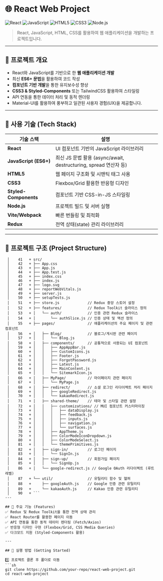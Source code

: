 # 🌐 React Web Project

![React](https://img.shields.io/badge/React-18.2.0-blue?style=flat&logo=react)
![JavaScript](https://img.shields.io/badge/JavaScript-ES6+-yellow?style=flat&logo=javascript)
![HTML5](https://img.shields.io/badge/HTML5-E34F26?style=flat&logo=html5&logoColor=white)
![CSS3](https://img.shields.io/badge/CSS3-1572B6?style=flat&logo=css3)
![Node.js](https://img.shields.io/badge/Node.js-18.16.0-green?style=flat&logo=node.js)

> React, JavaScript, HTML, CSS를 활용하여 웹 애플리케이션을 개발하는 프로젝트입니다.

---

## 🚀 프로젝트 개요

- React와 JavaScript를 기반으로 한 **웹 애플리케이션 개발**  
- 최신 **ES6+ 문법**을 활용하여 코드 작성  
- **컴포넌트 기반 개발**을 통한 유지보수성 향상  
- **CSS3 & Styled-Components** 또는 TailwindCSS 활용하여 스타일링  
- API 연동을 통한 데이터 처리 및 동적 렌더링 
- Material-UI를 활용하여 풍부하고 일관된 사용자 경험(UX)을 제공합니다.

---

## 📌 사용 기술 (Tech Stack)

| 기술 스택              | 설명 |
|-----------------------|--------------------------|
| **React**            | UI 컴포넌트 기반의 JavaScript 라이브러리 |
| **JavaScript (ES6+)** | 최신 JS 문법 활용 (async/await, destructuring, spread 연산자 등) |
| **HTML5**            | 웹 페이지 구조화 및 시맨틱 태그 사용 |
| **CSS3**             | Flexbox/Grid 활용한 반응형 디자인 |
| **Styled-Components**| 컴포넌트 기반 CSS-in-JS 스타일링 |
| **Node.js**          | 프로젝트 빌드 및 서버 실행 |
| **Vite/Webpack**     | 빠른 번들링 및 최적화 |
| **Redux**            | 전역 상태(state) 관리 라이브러리 |

---

## 📂 프로젝트 구조 (Project Structure)

```                                                                                                                                     
 │    41   + src/                                                                                                                       
 │    42   + ├── App.css                                                                                                                
 │    43   + ├── App.js                                                                                                                 
 │    44   + ├── App.test.js                                                                                                            
 │    45   + ├── index.css                                                                                                              
 │    46   + ├── index.js                                                                                                               
 │    47   + ├── logo.svg                                                                                                               
 │    48   + ├── reportWebVitals.js                                                                                                     
 │    49   + ├── server.js                                                                                                              
 │    50   + ├── setupTests.js                                                                                                          
 │    51   + ├── store.js             // Redux 중앙 스토어 설정                                                                        
 │    52   + ├── features/            // Redux Toolkit 슬라이스 정의                                                                    
 │    53   + │   └── auth/            // 인증 관련 Redux 슬라이스                                                                       
 │    54   + │       └── authSlice.js // 인증 상태 및 액션 정의                                                                        
 │    55   + ├── pages/               // 애플리케이션의 주요 페이지 및 관련 컴포넌트                                                    
 │    56   + │   ├── Blog/            // 블로그/게시판 관련 페이지                                                                      
 │    57   + │   │   └── Blog.js                                                                                                       
 │    58   + │   ├── components/      // 공통적으로 사용되는 UI 컴포넌트                                                                
 │    59   + │   │   ├── AppAppBar.js                                                                                                   
 │    60   + │   │   ├── CustomIcons.js                                                                                                 
 │    61   + │   │   ├── Footer.js                                                                                                      
 │    62   + │   │   ├── ForgotPassword.js                                                                                              
 │    63   + │   │   ├── Latest.js                                                                                                      
 │    64   + │   │   ├── MainContent.js                                                                                                 
 │    65   + │   │   └── SitemarkIcon.js                                                                                                
 │    66   + │   ├── MyPage/          // 마이페이지 관련 페이지                                                                         
 │    67   + │   │   └── MyPage.js                                                                                                      
 │    68   + │   ├── redirect/        // 소셜 로그인 리다이렉트 처리 페이지                                                             
 │    69   + │   │   ├── googleRedirect.js                                                                                              
 │    70   + │   │   └── kakaoRedirect.js                                                                                               
 │    71   + │   ├── shared-theme/    // 테마 및 스타일 관련 설정                                                                       
 │    72   + │   │   ├── customizations/ // MUI 컴포넌트 커스터마이징                                                                   
 │    73   + │   │   │   ├── dataDisplay.js                                                                                             
 │    74   + │   │   │   ├── feedback.js                                                                                                
 │    75   + │   │   │   ├── inputs.js                                                                                                  
 │    76   + │   │   │   ├── navigation.js                                                                                              
 │    77   + │   │   │   └── surfaces.js                                                                                                
 │    78   + │   │   ├── AppTheme.js                                                                                                    
 │    79   + │   │   ├── ColorModeIconDropdown.js                                                                                       
 │    80   + │   │   ├── ColorModeSelect.js                                                                                             
 │    81   + │   │   └── themePrimitives.js                                                                                             
 │    82   + │   ├── sign-in/         // 로그인 페이지                                                                                  
 │    83   + │   │   └── SignIn.js                                                                                                      
 │    84   + │   ├── sign-up/         // 회원가입 페이지                                                                                
 │    85   + │   │   └── SignUp.js                                                                                                      
 │    86   + │   └── google-redirect.js // Google OAuth 리다이렉트 (루트 레벨)                                                          
 │    87   + └── util/                // 유틸리티 함수 및 헬퍼                                                                          
 │    88   +     ├── googleAuth.js    // Google 인증 관련 유틸리티                                                                      
 │    89   +     └── kakaoAuth.js     // Kakao 인증 관련 유틸리티                                                                       
 │    90   + ```
---

## 📜 주요 기능 (Features)
✅ Redux 및 Redux Toolkit을 통한 전역 상태 관리
✅ React Router를 활용한 페이지 이동
✅ API 연동을 통한 동적 데이터 렌더링 (Fetch/Axios)
✅ 반응형 디자인 구현 (Flexbox/Grid, CSS Media Queries)
✅ 다크모드 지원 (Styled-Components 활용)

---

## 🎨 실행 방법 (Getting Started)

1️⃣ 프로젝트 클론 후 폴더로 이동  
```sh
git clone https://github.com/your-repo/react-web-project.git
cd react-web-project
